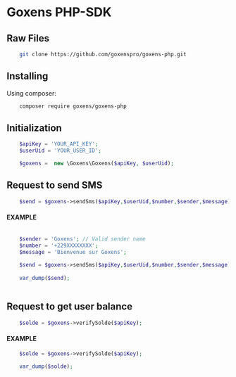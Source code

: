 # Goxens PHP-SDK

## Raw Files

```bash
    git clone https://github.com/goxenspro/goxens-php.git
```


## Installing


Using composer:


```bash
    composer require goxens/goxens-php
```

## Initialization


```php
    $apiKey = 'YOUR_API_KEY';
    $userUid = 'YOUR_USER_ID';

    $goxens =  new \Goxens\Goxens($apiKey, $userUid);
```


## Request to send SMS

```php
    $send = $goxens->sendSms($apiKey,$userUid,$number,$sender,$message);
```

#### EXAMPLE

```php
    
    $sender = 'Goxens'; // Valid sender name
    $number = '+229XXXXXXXX';
    $message = 'Bienvenue sur Goxens';
    
    $send = $goxens->sendSms($apiKey,$userUid,$number,$sender,$message);
    
    var_dump($send);
    
```


## Request to get user balance


```php
    $solde = $goxens->verifySolde($apiKey);
```


#### EXAMPLE

```php
    $solde = $goxens->verifySolde($apiKey);
    
    var_dump($solde);
 
```



